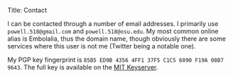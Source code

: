 Title: Contact

I can be contacted through a number of email addresses. I primarily use
`powell.518@gmail.com` and `powell.518@osu.edu`. My most common online alias is
Embolalia, thus the domain name, though obviously there are some services where
this user is not me (Twitter being a notable one).

My PGP key fingerprint is
`85B5 ED9B 4356 4FF1 37F5 C1C5 6890 F19A 08B7 9643`. The full key is
available on the 
[MIT Keyserver](http://pgp.mit.edu:11371/pks/lookup?op=get&search=0x6890F19A08B79643).
